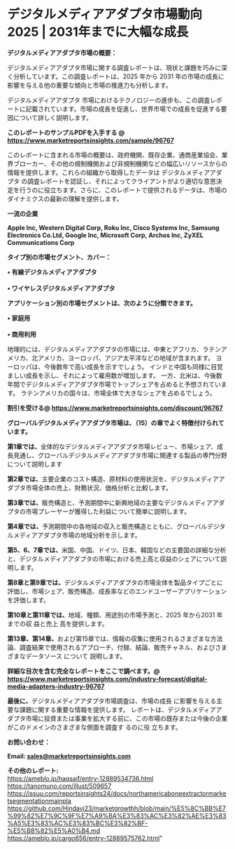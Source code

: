 # デジタルメディアアダプタ市場動向2025 | 2031年までに大幅な成長

<strong><b>デジタルメディアアダプタ市場の概要：</b></strong>

デジタルメディアアダプタ市場に関する調査レポートは、現状と課題を巧みに深く分析しています。この調査レポートは、2025 年から 2031 年の市場の成長に影響を与える他の重要な傾向と市場の推進力も分析します。

デジタルメディアアダプタ 市場におけるテクノロジーの進歩も、この調査レポートに記載されています。市場の成長を促進し、世界市場での成長を促進する要因について詳しく説明します。

<strong>このレポートのサンプルPDFを入手する @ <a href=https://www.marketreportsinsights.com/sample/96767>https://www.marketreportsinsights.com/sample/96767</a></strong>

このレポートに含まれる市場の概要は、政府機関、既存企業、通商産業協会、業界ブローカー、その他の規制機関および非規制機関などの幅広いリソースからの情報を提供します。これらの組織から取得したデータは デジタルメディアアダプタ の調査レポートを認証し、それによってクライアントがより適切な意思決定を行うのに役立ちます。さらに、このレポートで提供されるデータは、市場のダイナミクスの最新の理解を提供します。

<strong>一流の企業</strong>

<strong><b>Apple Inc, Western Digital Corp, Roku Inc, Cisco Systems Inc, Samsung Electronics Co.Ltd, Google Inc, Microsoft Corp, Archos Inc, ZyXEL Communications Corp</b></strong>

<strong><b>タイプ別の市場セグメント、カバー：</b></strong>

<strong>• 有線デジタルメディアアダプタ<br><br>• ワイヤレスデジタルメディアアダプタ</strong>

<strong><b>アプリケーション別の市場セグメントは、次のように分類できます。</b></strong>

<strong>• 家庭用<br><br>• 商用利用</strong>

 地理的には、デジタルメディアアダプタの市場には、中東とアフリカ、ラテンアメリカ、北アメリカ、ヨーロッパ、アジア太平洋などの地域が含まれます。 ヨーロッパは、今後数年で高い成長を示すでしょう。 インドと中国も同様に目覚ましい成長を示し、それによって雇用数が増加します。 一方、北米は、今後数年間でデジタルメディアアダプタ市場でトップシェアを占めると予想されています。 ラテンアメリカの国々は、市場全体で大きなシェアを占めるでしょう。

<strong>割引を受ける@ <a href=https://www.marketreportsinsights.com/discount/96767>https://www.marketreportsinsights.com/discount/96767</a></strong>

<strong><b>グローバルデジタルメディアアダプタ市場は、（15）の章でよく特徴付けられています。</b></strong>

<strong><b>第</b></strong><strong><b>1章では、</b></strong>全体的なデジタルメディアアダプタ市場レビュー、市場シェア、成長見通し、グローバルデジタルメディアアダプタ市場に関連する製品の専門分野について説明します

<strong><b>第2章では、</b></strong>主要企業のコスト構造、原材料の使用状況を、デジタルメディアアダプタ市場全体の売上、財務状況、価格分析と比較します。

<strong><b>第3章では、</b></strong>販売構造と、予測期間中に新興地域の主要なデジタルメディアアダプタの市場プレーヤーが獲得した利益について簡単に説明します。

<strong><b>第4章では、</b></strong>予測期間中の各地域の収入と販売構造とともに、グローバルデジタルメディアアダプタ市場の地域分析を示します。

<strong><b>第5、6、7章では、</b></strong>米国、中国、ドイツ、日本、韓国などの主要国の詳細な分析と、デジタルメディアアダプタの市場における売上高と収益のシェアについて説明します。

<strong><b>第8章と第9章では、</b></strong>デジタルメディアアダプタの市場全体を製品タイプごとに評価し、市場シェア、販売構造、成長率などのエンドユーザーアプリケーションを評価します。

<strong><b>第10章と第11章では、</b></strong>地域、種類、用途別の市場予測と、2025 年から2031 年までの収 益と売上 高を提供します。

<strong><b>第13章、第14章、</b></strong>および第15章では、情報の収集に使用されるさまざまな方法論、調査結果で使用されるアプローチ、付録、結論、販売チャネル、およびさまざまなデータソース について 説明します。

<strong>詳細な目次を含む完全なレポートをここで調べます。@ <a href=https://www.marketreportsinsights.com/industry-forecast/digital-media-adapters-industry-96767>https://www.marketreportsinsights.com/industry-forecast/digital-media-adapters-industry-96767</a></strong>

<strong><b>最後に、</b></strong>デジタルメディアアダプタ市場調査は、市場の成長 に影響を</a>与える主要な課題に関する重要な情報を提供します。 レポートは、デジタルメディアアダプタ市場に投資または事業を拡大する前に、この市場の既存または今後の企業がこのドメインのさまざまな側面を調査す るのに役 立ちます。

<strong><b>お問い合わせ：</b></strong>

<strong>Email: </strong><a href=mailto:sales@marketreportsinsights.com><strong>sales@marketreportsinsights.com</strong></a>

<strong>その他のレポート:</strong>
<br>
<a href=https://ameblo.jp/haqsaif/entry-12889534736.html>https://ameblo.jp/haqsaif/entry-12889534736.html</a>
<br>
<a href=https://tanomuno.com/illust/509657>https://tanomuno.com/illust/509657</a>
<br>
<a href=https://issuu.com/reportsinsights24/docs/northamericaboneextractormarketsegmentationmainpla>https://issuu.com/reportsinsights24/docs/northamericaboneextractormarketsegmentationmainpla</a>
<br>
<a href=https://github.com/Hindavi23/marketgrowthh/blob/main/%E5%8C%BB%E7%99%82%E7%9C%9F%E7%A9%BA%E3%83%AC%E3%82%AE%E3%83%A5%E3%83%AC%E3%83%BC%E3%82%BF-%E5%B8%82%E5%A0%B4.md>https://github.com/Hindavi23/marketgrowthh/blob/main/%E5%8C%BB%E7%99%82%E7%9C%9F%E7%A9%BA%E3%83%AC%E3%82%AE%E3%83%A5%E3%83%AC%E3%83%BC%E3%82%BF-%E5%B8%82%E5%A0%B4.md</a>
<br>
<a href=https://ameblo.jp/cargo656/entry-12889575762.html>https://ameblo.jp/cargo656/entry-12889575762.html</a>"
